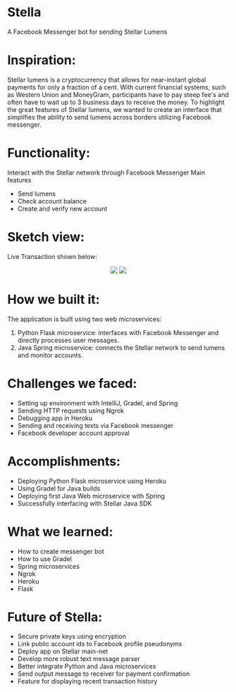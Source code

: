 # Stella
A Facebook Messenger bot for sending Stellar Lumens

# Inspiration:
Stellar lumens is a cryptocurrency that allows for near-instant global payments for only a fraction of a cent. With current financial systems, such as Western Union and MoneyGram, participants have to pay steep fee's and often have to wait up to 3 business days to receive the money. To highlight the great features of Stellar lumens, we wanted to create an interface that simplifies the ability to send lumens across borders utilizing Facebook messenger.

# Functionality:
Interact with the Stellar network through Facebook Messenger Main features
  * Send lumens
  * Check account balance
  * Create and verify new account
  
# Sketch view: 
Live Transaction shown below:

<p align="center">
  <img src="https://user-images.githubusercontent.com/28996332/36932074-cc0b4ec2-1e91-11e8-9e97-3b19639cce2e.JPG">
  <img src="https://user-images.githubusercontent.com/28996332/36932073-cbffe3a2-1e91-11e8-9d26-ef75a9aca66e.JPG">
</p>

  
# How we built it:
The application is built using two web microservices:
  1. Python Flask microservice: interfaces with Facebook Messenger and directly processes user messages.
  2. Java Spring microservice: connects the Stellar network to send lumens and monitor accounts.

# Challenges we faced:
* Setting up environment with IntelliJ, Gradel, and Spring
* Sending HTTP requests using Ngrok
* Debugging app in Heroku
* Sending and receiving texts via Facebook messenger
* Facebook developer account approval

# Accomplishments:
* Deploying Python Flask microservice using Heroku
* Using Gradel for Java builds
* Deploying first Java Web microservice with Spring
* Successfully interfacing with Stellar Java SDK

# What we learned:
* How to create messenger bot 
* How to use Gradel
* Spring microservices
* Ngrok
* Heroku
* Flask

# Future of Stella:
* Secure private keys using encryption
* Link public account ids to Facebook profile pseudonyms
* Deploy app on Stellar main-net
* Develop more robust text message parser
* Better integrate Python and Java microservices
* Send output message to receiver for payment confirmation
* Feature for displaying recent transaction history
